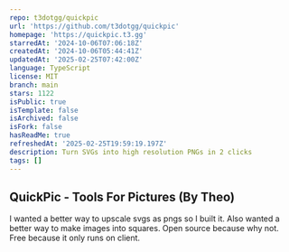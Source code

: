 ```yaml
---
repo: t3dotgg/quickpic
url: 'https://github.com/t3dotgg/quickpic'
homepage: 'https://quickpic.t3.gg'
starredAt: '2024-10-06T07:06:18Z'
createdAt: '2024-10-06T05:44:41Z'
updatedAt: '2025-02-25T07:42:00Z'
language: TypeScript
license: MIT
branch: main
stars: 1122
isPublic: true
isTemplate: false
isArchived: false
isFork: false
hasReadMe: true
refreshedAt: '2025-02-25T19:59:19.197Z'
description: Turn SVGs into high resolution PNGs in 2 clicks
tags: []
---
```


## QuickPic - Tools For Pictures (By Theo)

I wanted a better way to upscale svgs as pngs so I built it. Also wanted a better way to make images into squares. Open source because why not. Free because it only runs on client.
